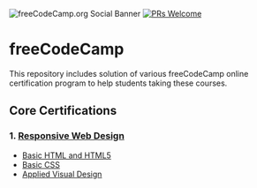 
![freeCodeCamp.org Social Banner](https://s3.amazonaws.com/freecodecamp/wide-social-banner.png)
[![PRs Welcome](https://img.shields.io/badge/PRs-welcome-brightgreen.svg?style=flat)](http://makeapullrequest.com)
# freeCodeCamp
This repository includes solution of various freeCodeCamp online certification program to help students taking these courses.

## Core Certifications
### 1. [Responsive Web Design](https://github.com/nitish-git/freeCodeCamp/tree/master/Responsive-Web-Design)

- [Basic HTML and HTML5](https://github.com/nitish-git/freeCodeCamp/tree/master/Responsive-Web-Design/Basic-HTML-and-HTML5)
- [Basic CSS](https://github.com/nitish-git/freeCodeCamp/tree/master/Responsive-Web-Design/Basic-CSS)
- [Applied Visual Design](https://github.com/nitish-git/freeCodeCamp/tree/master/Responsive-Web-Design/Applied-Visual-Design)


